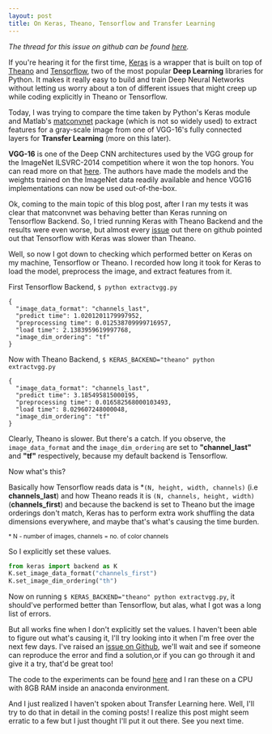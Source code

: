 ```yaml
---
layout: post
title: On Keras, Theano, Tensorflow and Transfer Learning
---
```



*The thread for this issue on github can be found [here](https://github.com/fchollet/keras/issues/6989).*

If you're hearing it for the first time, [Keras](https://keras.io/) is a wrapper that is built on top of [Theano](http://deeplearning.net/software/theano/) and [Tensorflow](https://www.tensorflow.org/), two of the most popular **Deep Learning** libraries for Python. It makes it really easy to build and train Deep Neural Networks without letting us worry about a ton of different issues that might creep up while coding explicitly in Theano or Tensorflow.

Today, I was trying to compare the time taken by Python's Keras module and Matlab's [matconvnet](http://www.vlfeat.org/matconvnet/) package (which is not so widely used) to extract features for a gray-scale image from one of VGG-16's fully connected layers for **Transfer Learning** (more on this later).

**VGG-16** is one of the Deep CNN architectures used by the VGG group for the ImageNet ILSVRC-2014 competition where it won the top honors.
You can read more on that [here](http://www.robots.ox.ac.uk/~vgg/research/very_deep/). The authors have made the models and the weights trained on the ImageNet data readily available and hence VGG16 implementations can now be used out-of-the-box.

Ok, coming to the main topic of this blog post, after I ran my tests it was clear that matconvnet was behaving better than Keras running on Tensorflow Backend. So, I tried running Keras with Theano Backend and the results were even worse, but almost every [issue](https://github.com/fchollet/keras/issues/2156) out there on github pointed out that Tensorflow with Keras was slower than Theano. 

Well, so now I got down to checking which performed better on Keras on my machine, Tensorflow or Theano. I recorded how long it took for Keras to load the model, preprocess the image, and extract features from it.

First Tensorflow Backend, `$ python extractvgg.py`
```
{
  "image_data_format": "channels_last",
  "predict time": 1.0201201179997952,
  "preprocessing time": 0.012538709999716957,
  "load time": 2.1383959619997768,
  "image_dim_ordering": "tf"
}
```

Now with Theano Backend, `$ KERAS_BACKEND="theano" python extractvgg.py`
```
{
  "image_data_format": "channels_last",
  "predict time": 3.185495815000195,
  "preprocessing time": 0.016582568000103493,
  "load time": 8.029607248000048,
  "image_dim_ordering": "tf"
}
```

Clearly, Theano is slower. But there's a catch. If you observe, the `image_data_format` and the `image_dim_ordering` are set to **"channel_last"** and **"tf"** respectively, because my default backend is Tensorflow.

Now what's this?

Basically how Tensorflow reads data is *`(N, height, width, channels)` (i.e **channels_last**) and how Theano reads it is `(N, channels, height, width)` (**channels_first**) and because the backend is set to Theano but the image orderings don't match, Keras has to perform extra work shuffling the data dimensions everywhere, and maybe that's what's causing the time burden.

<sub> * N - number of images,  channels = no. of color channels </sub>
 
So I explicitly set these values.

```python
from keras import backend as K
K.set_image_data_format("channels_first")
K.set_image_dim_ordering("th")
```

Now on running `$ KERAS_BACKEND="theano" python extractvgg.py`, it should've performed better than Tensorflow, but alas, what I got was a long list of errors. 

But all works fine when I don't explicitly set the values. I haven't been able to figure out what's causing it, I'll try looking into it when I'm free over the next few days. I've raised an [issue on Github](https://github.com/fchollet/keras/issues/6989), we'll wait and see if someone can reproduce the error and find a solution,or if you can go through it and give it a try, that'd be great too!

The code to the experiments can be found [here](https://gist.github.com/kaushiksk/e6975b9afdff5bbe73e7a703c715b8c6) and I ran these on a CPU with 8GB RAM inside an anaconda environment.

And I just realized I haven't spoken about Transfer Learning here. Well, I'll try to do that in detail in the coming posts! I realize this post might seem erratic to a few but I just thought I'll put it out there. See you next time.

